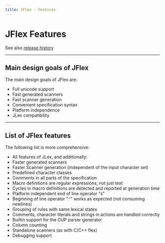 ```yaml
---
title: JFlex - Features
---
```


# JFlex Features

See also [release history](changelog.html)

----

## Main design goals of JFlex

The main design goals of JFlex are:

-   Full unicode support
-   Fast generated scanners
-   Fast scanner generation
-   Convenient specification syntax
-   Platform independence
-   JLex compatibility

----

## List of JFlex features

The following list is more comprehensive:

-   All features of JLex, and additionally:
-   Faster generated scanners
-   Faster Scanner generation (independent of the input character set)
-   Predefined character classes
-   Comments in all parts of the specification
-   Macro definitions are regular expressions, not just text
-   Cycles in macro definitions are detected and reported at generation
    time
-   Platform independent end of line operator "`$`"
-   Beginning of line operator "`^`" works as expected (not consuming
    newlines)
-   Grouping of rules with same lexical states
-   Comments, character literals and strings in actions are handled
    correctly
-   Builtin support for the CUP parser generator
-   Column counting
-   Standalone scanners (as with C/C++ flex)
-   Debugging support




